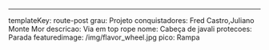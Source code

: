 ---
templateKey: route-post
grau: Projeto
conquistadores: Fred Castro,Juliano Monte Mor
descricao: Via em top rope
nome: Cabeça de javali
protecoes: Parada
featuredimage: /img/flavor_wheel.jpg
pico: Rampa